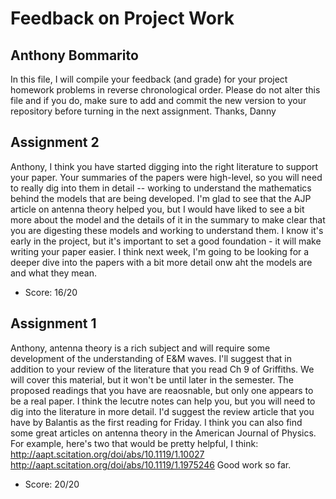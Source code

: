 # Feedback on Project Work
## Anthony Bommarito

In this file, I will compile your feedback (and grade) for your project homework problems in reverse chronological order. Please do not alter this file and if you do, make sure to add and commit the new version to your repository before turning in the next assignment. Thanks, Danny

## Assignment 2

Anthony, I think you have started digging into the right literature to support your paper. Your summaries of the papers were high-level, so you will need to really dig into them in detail -- working to understand the mathematics behind the models that are being developed. I'm glad to see that the AJP article on antenna theory helped you, but I would have liked to see a bit more about the model and the details of it in the summary to make clear that you are digesting these models and working to understand them. I know it's early in the project, but it's important to set a good foundation - it will make writing your paper easier. I think next week, I'm going to be looking for a deeper dive into the papers with a bit more detail onw aht the models are and what they mean.

* Score: 16/20


## Assignment 1

Anthony, antenna theory is a rich subject and will require some development of the understanding of E&M waves. I'll suggest that in addition to your review of the literature that you read Ch 9 of Griffiths. We will cover this material, but it won't be until later in the semester. The proposed readings that you have are reaosnable, but only one appears to be a real paper. I think the lecutre notes can help you, but you will need to dig into the literature in more detail. I'd suggest the review article that you have by Balantis as the first reading for Friday. I think you can also find some great articles on antenna theory in the American Journal of Physics. For example, here's two that would be pretty helpful, I think:
http://aapt.scitation.org/doi/abs/10.1119/1.10027
http://aapt.scitation.org/doi/abs/10.1119/1.1975246
Good work so far.

* Score: 20/20
